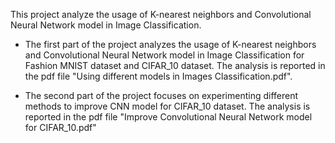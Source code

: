 This project analyze the usage of K-nearest neighbors and Convolutional Neural Network model in Image Classification.

- The first part of the project analyzes the usage of K-nearest neighbors and Convolutional Neural Network model in Image Classification for Fashion MNIST dataset and CIFAR_10 dataset. The analysis is reported in the pdf file "Using different models in Images Classification.pdf".

- The second part of the project focuses on experimenting different methods to improve CNN model for CIFAR_10 dataset. The analysis is reported in the pdf file "Improve Convolutional Neural Network model for CIFAR_10.pdf"

